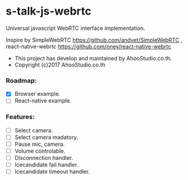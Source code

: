 # s-talk-js-webrtc

Universal javascript WebRTC interface implementation.

Inspire by SimpleWebRTC https://github.com/andyet/SimpleWebRTC , react-native-webrtc https://github.com/oney/react-native-webrtc
* This project has develop and maintained by AhooStudio.co.th.
* Copyright (c)2017 AhooStudio.co.th

### Roadmap: 
- [x] Browser example.
- [ ] React-native example.

### Features:
- [ ] Select camera.
- [ ] Select camera madatory.
- [ ] Pause mic, camera.
- [ ] Volume controlable.
- [ ] Disconnection handler.
- [ ] Icecandidate fail handler.
- [ ] Icecandidate timeout handler.
